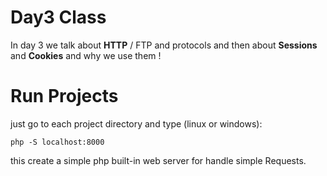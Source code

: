 # Day3 Class

In day 3 we talk about **HTTP** / FTP and protocols and then about **Sessions** and **Cookies** and why we use them !


# Run Projects
just go to each project directory and type (linux or windows):

    php -S localhost:8000 
this create a simple php built-in web server for handle simple Requests.


